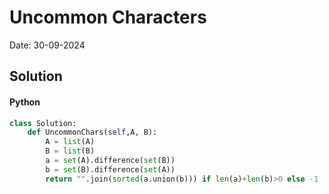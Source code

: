 
# Uncommon Characters

Date: 30-09-2024

## Solution
#### Python
```python
class Solution:
    def UncommonChars(self,A, B):
        A = list(A)
        B = list(B)
        a = set(A).difference(set(B))
        b = set(B).difference(set(A))
        return "".join(sorted(a.union(b))) if len(a)+len(b)>0 else -1
```
        
